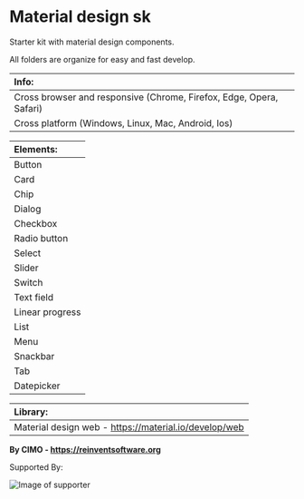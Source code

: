 Material design sk
==============

Starter kit with material design components.

All folders are organize for easy and fast develop.

| Info: |
|:---|
| Cross browser and responsive (Chrome, Firefox, Edge, Opera, Safari) |
| Cross platform (Windows, Linux, Mac, Android, Ios) |

| Elements: |
|:---|
| Button |
| Card |
| Chip |
| Dialog |
| Checkbox |
| Radio button |
| Select |
| Slider |
| Switch |
| Text field |
| Linear progress |
| List |
| Menu |
| Snackbar |
| Tab |
| Datepicker |

| Library: |
|:---|
| Material design web - https://material.io/develop/web |

<b>By CIMO - https://reinventsoftware.org</b>

Supported By:

![Image of supporter](https://avatars0.githubusercontent.com/u/878437?s=200&v=4)
